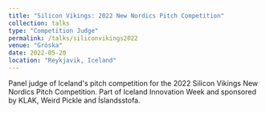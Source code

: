 ```yaml
---
title: "Silicon Vikings: 2022 New Nordics Pitch Competition"
collection: talks
type: "Competition Judge"
permalink: /talks/siliconvikings2022
venue: "Gróska"
date: 2022-05-20
location: "Reykjavik, Iceland"
---
```


Panel judge of Iceland's pitch competition for the 2022 Silicon Vikings New Nordics Pitch Competition. Part of Iceland Innovation Week and sponsored by KLAK, Weird Pickle and Íslandsstofa.